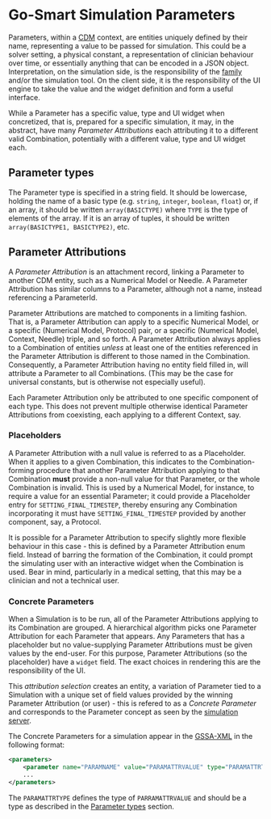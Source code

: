 # Go-Smart Simulation Parameters

Parameters, within a [CDM](overview.md) context, are entities uniquely
defined by their name, representing a value to be passed for simulation. This
could be a solver setting, a physical constant, a representation of clinician
behaviour over time, or essentially anything that can be encoded in a JSON
object. Interpretation, on the simulation side, is the responsibility of the
[family](../families.md) and/or the simulation tool. On the client side, it is the
responsibility of the UI engine to take the value and the widget definition and form a
useful interface.

While a Parameter has a specific value, type and UI widget when concretized, that is,
prepared for
a specific simulation, it may, in the abstract, have many *Parameter Attributions*
each attributing it to a different valid Combination, potentially with a different value,
type and UI widget each.

## Parameter types

The Parameter type is specified in a string field. It should be lowercase,
holding the name of a basic type (e.g. `string`, `integer`, `boolean`, `float`)
or, if an array, it should be written `array(BASICTYPE)` where `TYPE` is
the type of elements of the array. If it is an array of tuples, it should be
written `array(BASICTYPE1, BASICTYPE2)`, etc.

## Parameter Attributions

A *Parameter Attribution*
is an attachment record, linking a Parameter to another CDM entity, such as a
Numerical Model or Needle. A Parameter Attribution has similar columns to a
Parameter, although not a name, instead referencing a ParameterId.

Parameter Attributions are matched to components in a limiting fashion. That is, a
Parameter Attribution can apply to a specific Numerical Model, or a specific
(Numerical Model, Protocol) pair, or a specific (Numerical Model, Context, Needle)
triple, and so forth. A Parameter Attribution always applies to a Combination of
entities *unless* at least one of the entities referenced in the Parameter
Attribution is different
to those named in the Combination. Consequently, a Parameter Attribution
having no entity field filled in, will attribute a Parameter to all Combinations. (This may
be the case for universal constants, but is otherwise not especially useful).

Each Parameter Attribution only be attributed to one specific component of
each type. This does not prevent multiple otherwise identical Parameter
Attributions from coexisting, each applying to a different Context, say.

### Placeholders

A Parameter Attribution with a null value is referred to as a Placeholder. When
it applies to a given Combination, this
indicates to the Combination-forming procedure that another Parameter
Attribution applying to that Combination **must** provide a non-null value for that
Parameter, or the whole Combination is invalid. This is used by a Numerical
Model, for instance, to require a value for an essential Parameter; it could
provide a Placeholder entry for `SETTING_FINAL_TIMESTEP`, thereby ensuring any
Combination incorporating it must have `SETTING_FINAL_TIMESTEP` provided by
another component, say, a Protocol.

It is possible for a Parameter Attribution to specify slightly more flexible
behaviour in this case - this is defined by a Parameter Attribution enum field.
Instead of barring the formation of the Combination, it could prompt the
simulating user with an interactive widget when the Combination is used. Bear in
mind, particularly in a medical setting, that this may be a clinician and not a
technical user.

### Concrete Parameters

When a Simulation is to be run, all of the Parameter Attributions applying to
its Combination
are grouped. A hierarchical algorithm picks one Parameter Attribution for each
Parameter that appears. Any Parameters that has a placeholder but no
value-supplying Parameter Attributions must be given values by the end-user. For
this purpose, Parameter Attributions (so the placeholder) have a `widget` field.
The exact choices in rendering this are the responsibility of the UI.

This *attribution selection* creates an entity, a variation of
Parameter tied to a Simulation with a unique set of field values provided by the
winning Parameter Attribution (or user) - this is refered to as a *Concrete
Parameter* and corresponds to the Parameter concept as seen by the [simulation
server](../server/overview.md).

The Concrete Parameters for a simulation appear in the [GSSA-XML](../gssa-xml.md)
in the following format:

```xml
<parameters>
    <parameter name="PARAMNAME" value="PARAMATTRVALUE" type="PARAMATTRTYPE" />
    ...
</parameters>
```

The `PARAMATTRTYPE` defines the type of `PARRAMATTRVALUE` and should be a type
as described in the [Parameter types](#parameter-types) section.
